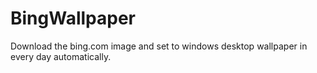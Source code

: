 # BingWallpaper
Download the bing.com image and set to windows desktop wallpaper in every day automatically.
